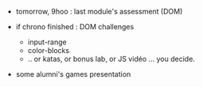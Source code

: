 
- tomorrow, 9hoo : last module's assessment (DOM)

- if chrono finished : DOM challenges
    - input-range
    - color-blocks
    - .. or katas, or bonus lab, or JS vidéo ... you decide.

- some alumni's games presentation